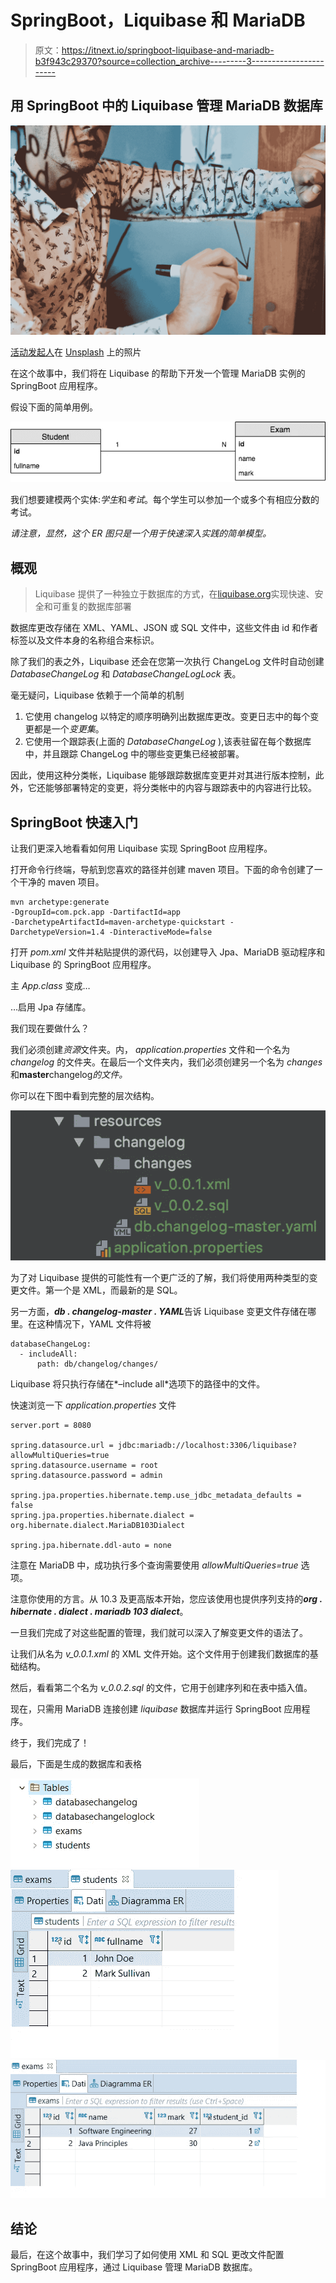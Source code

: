 # SpringBoot，Liquibase 和 MariaDB

> 原文：<https://itnext.io/springboot-liquibase-and-mariadb-b3f943c29370?source=collection_archive---------3----------------------->

## 用 SpringBoot 中的 Liquibase 管理 MariaDB 数据库

![](img/0f25928fe2920d4a2ecf4c9df4c20c63.png)

[活动发起人](https://unsplash.com/@campaign_creators?utm_source=medium&utm_medium=referral)在 [Unsplash](https://unsplash.com?utm_source=medium&utm_medium=referral) 上的照片

在这个故事中，我们将在 Liquibase 的帮助下开发一个管理 MariaDB 实例的 SpringBoot 应用程序。

假设下面的简单用例。

![](img/a1e6d170dfb1da42ee018a3c6c262089.png)

我们想要建模两个实体:*学生*和*考试*。每个学生可以参加一个或多个有相应分数的考试。

*请注意，显然，这个 ER 图只是一个用于快速深入实践的简单模型。*

## 概观

> Liquibase 提供了一种独立于数据库的方式，在[liquibase.org](https://www.liquibase.org/)实现快速、安全和可重复的数据库部署

数据库更改存储在 XML、YAML、JSON 或 SQL 文件中，这些文件由 id 和作者标签以及文件本身的名称组合来标识。

除了我们的表之外，Liquibase 还会在您第一次执行 ChangeLog 文件时自动创建 *DatabaseChangeLog* 和 *DatabaseChangeLogLock* 表。

毫无疑问，Liquibase 依赖于一个简单的机制

1.  它使用 changelog 以特定的顺序明确列出数据库更改。变更日志中的每个变更都是一个*变更集*。
2.  它使用一个跟踪表(上面的 *DatabaseChangeLog* ),该表驻留在每个数据库中，并且跟踪 ChangeLog 中的哪些变更集已经被部署。

因此，使用这种分类帐，Liquibase 能够跟踪数据库变更并对其进行版本控制，此外，它还能够部署特定的变更，将分类帐中的内容与跟踪表中的内容进行比较。

## SpringBoot 快速入门

让我们更深入地看看如何用 Liquibase 实现 SpringBoot 应用程序。

打开命令行终端，导航到您喜欢的路径并创建 maven 项目。下面的命令创建了一个干净的 maven 项目。

```
mvn archetype:generate 
-DgroupId=com.pck.app -DartifactId=app 
-DarchetypeArtifactId=maven-archetype-quickstart -DarchetypeVersion=1.4 -DinteractiveMode=false
```

打开 *pom.xml* 文件并粘贴提供的源代码，以创建导入 Jpa、MariaDB 驱动程序和 Liquibase 的 SpringBoot 应用程序。

主 *App.class* 变成…

…启用 Jpa 存储库。

我们现在要做什么？

我们必须创建*资源*文件夹。内， *application.properties* 文件和一个名为 *changelog* 的文件夹。在最后一个文件夹内，我们必须创建另一个名为 *changes* 和**master**changelog*的文件。*

你可以在下图中看到完整的层次结构。

![](img/84a2a3fedf6d54a5d691ad0e62be6574.png)

为了对 Liquibase 提供的可能性有一个更广泛的了解，我们将使用两种类型的变更文件。第一个是 XML，而最新的是 SQL。

另一方面，***db . changelog-master . YAML***告诉 Liquibase 变更文件存储在哪里。在这种情况下，YAML 文件将被

```
databaseChangeLog:
  - includeAll:
      path: db/changelog/changes/
```

Liquibase 将只执行存储在*–include all*选项下的路径中的文件。

快速浏览一下 *application.properties* 文件

```
server.port = 8080

spring.datasource.url = jdbc:mariadb://localhost:3306/liquibase?allowMultiQueries=true
spring.datasource.username = root
spring.datasource.password = admin

spring.jpa.properties.hibernate.temp.use_jdbc_metadata_defaults = false
spring.jpa.properties.hibernate.dialect = org.hibernate.dialect.MariaDB103Dialect

spring.jpa.hibernate.ddl-auto = none
```

注意在 MariaDB 中，成功执行多个查询需要使用 *allowMultiQueries=true* 选项。

注意你使用的方言。从 10.3 及更高版本开始，您应该使用也提供序列支持的***org . hibernate . dialect . mariadb 103 dialect***。

一旦我们完成了对这些配置的管理，我们就可以深入了解变更文件的语法了。

让我们从名为 *v_0.0.1.xml* 的 XML 文件开始。这个文件用于创建我们数据库的基础结构。

然后，看看第二个名为 *v_0.0.2.sql* 的文件，它用于创建序列和在表中插入值。

现在，只需用 MariaDB 连接创建 *liquibase* 数据库并运行 SpringBoot 应用程序。

终于，我们完成了！

最后，下面是生成的数据库和表格

![](img/9543ad0ad99250f1915d9424fe8d304c.png)![](img/b7f45ae57889321eaeedad83d213dd50.png)![](img/f2d78ab5beec1639d44e908cd9a68cb7.png)

## 结论

最后，在这个故事中，我们学习了如何使用 XML 和 SQL 更改文件配置 SpringBoot 应用程序，通过 Liquibase 管理 MariaDB 数据库。